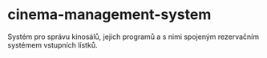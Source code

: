 # cinema-management-system
Systém pro správu kinosálů, jejich programů a s nimi spojeným rezervačním systémem vstupních lístků.
